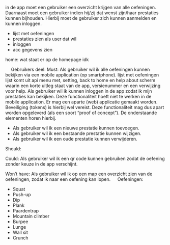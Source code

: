 in de app moet een gebruiker een overzicht krijgen van alle oefeningen. Daarnaast moet
een gebruiker indien hij/zij dat wenst zijn/haar prestaties kunnen bijhouden. Hierbij moet
de gebruiker zich kunnen aanmelden en kunnen inloggen.
- lijst met oefeningen
- prestaties zien als user dat wil
- inloggen
- acc gegevens zien

home: wat staat er op de homepage idk

 
Gebruikers deel:
Must:
Als gebruiker wil ik alle oefeningen kunnen bekijken via een mobile application (op smartphone).
lijst met oefeningen lijst komt uit api
menu met, setting, back to home en help
about scherm waarin een korte uitleg staat van de app, versienummer en een verwijzing voor help.
Als gebruiker wil ik kunnen inloggen in de app zodat ik mijn prestaties kan bekijken. Deze functionaliteit hoeft niet te werken in de mobile application. Er mag een aparte (web) applicatie gemaakt worden. Beveiliging (tokens) is hierbij wel vereist. Deze functionaliteit mag dus apart worden opgeleverd (als een soort “proof of concept”). De onderstaande elementen horen hierbij.
-	Als gebruiker wil ik een nieuwe prestatie kunnen toevoegen.
-	Als gebruiker wil ik een bestaande prestatie kunnen wijzigen.
-	Als gebruiker wil ik een oude prestatie kunnen verwijderen.

Should:

Could:
Als gebruiker wil ik een qr code kunnen gebruiken zodat de oefening zonder keuze in de app verschijnt.

Won’t have:
Als gebruiker wil ik op een map een overzicht zien van de oefeningen, zodat ik naar een oefening kan lopen.
 
Oefeningen:
-	Squat
-	Push-up
-	Dip
-	Plank
-	Paardentrap
-	Mountain climber
-	Burpee
-	Lunge
-	Wall sit
-	Crunch

